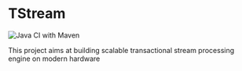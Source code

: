 # TStream

![Java CI with Maven](https://github.com/ShuhaoZhangTony/TStreamPlus/workflows/Java%20CI%20with%20Maven/badge.svg?branch=master)

This project aims at building scalable transactional stream processing engine on modern hardware

